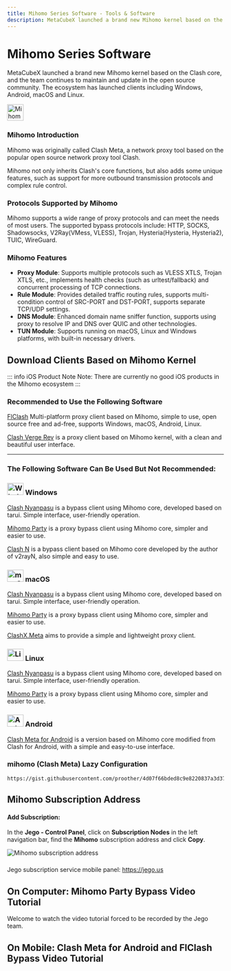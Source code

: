```yaml
---
title: Mihomo Series Software - Tools & Software
description: MetaCubeX launched a brand new Mihomo kernel based on the Clash core, and the team continues to maintain and update in the open source community. The ecosystem has launched clients including Windows, Android, macOS and Linux.
---
```


# Mihomo Series Software

MetaCubeX launched a brand new Mihomo kernel based on the Clash core, and the team continues to maintain and update in the open source community. The ecosystem has launched clients including Windows, Android, macOS and Linux.

<img src="/images/Mihomo-logo.png" width="38" height="38" alt="Mihomo">

### Mihomo Introduction

Mihomo was originally called Clash Meta, a network proxy tool based on the popular open source network proxy tool Clash.

Mihomo not only inherits Clash's core functions, but also adds some unique features, such as support for more outbound transmission protocols and complex rule control.

### Protocols Supported by Mihomo

Mihomo supports a wide range of proxy protocols and can meet the needs of most users. The supported bypass protocols include: HTTP, SOCKS, Shadowsocks, V2Ray(VMess, VLESS), Trojan, Hysteria(Hysteria, Hysteria2), TUIC, WireGuard.

### Mihomo Features

* **Proxy Module**: Supports multiple protocols such as VLESS XTLS, Trojan XTLS, etc., implements health checks (such as urltest/fallback) and concurrent processing of TCP connections.
* **Rule Module**: Provides detailed traffic routing rules, supports multi-condition control of SRC-PORT and DST-PORT, supports separate TCP/UDP settings.
* **DNS Module**: Enhanced domain name sniffer function, supports using proxy to resolve IP and DNS over QUIC and other technologies.
* **TUN Module**: Supports running on macOS, Linux and Windows platforms, with built-in necessary drivers.

## Download Clients Based on Mihomo Kernel

::: info iOS Product Note
Note: There are currently no good iOS products in the Mihomo ecosystem
:::

### Recommended to Use the Following Software

[FlClash](/en/tool/flclash) Multi-platform proxy client based on Mihomo, simple to use, open source free and ad-free, supports Windows, macOS, Android, Linux.

[Clash Verge Rev](/en/tool/clashverge) is a proxy client based on Mihomo kernel, with a clean and beautiful user interface.

---

### The Following Software Can Be Used But Not Recommended:

### <img src="/images/image_spaces_2FtaiByLw8cj0IZKJTlaiM_2Fuploads_2FbeA5N21M1iATQm5HiGND_2Fwin_1.svg" width="38" height="28" alt="Windows icon"> Windows

[Clash Nyanpasu](https://github.com/libnyanpasu/clash-nyanpasu) is a bypass client using Mihomo core, developed based on tarui. Simple interface, user-friendly operation.

[Mihomo Party](https://mihomo.party/) is a proxy bypass client using Mihomo core, simpler and easier to use.


[Clash N](https://github.com/2dust/clashN) is a bypass client based on Mihomo core developed by the author of v2rayN, also simple and easy to use.

### <img src="/images/image_spaces_2FtaiByLw8cj0IZKJTlaiM_2Fuploads_2FrUGve1gm2gP1sXdvgjCw_2Fapple_1.svg" width="38" height="28" alt="macOS icon"> macOS

[Clash Nyanpasu](https://github.com/libnyanpasu/clash-nyanpasu) is a bypass client using Mihomo core, developed based on tarui. Simple interface, user-friendly operation.

[Mihomo Party](https://mihomo.party/) is a proxy bypass client using Mihomo core, simpler and easier to use.

[ClashX.Meta](https://github.com/MetaCubeX/ClashX.Meta) aims to provide a simple and lightweight proxy client.

### <img src="/images/image_spaces_2FtaiByLw8cj0IZKJTlaiM_2Fuploads_2FJJlooO6sJC8xrcR6vqGj_2Flinux_1.svg" width="38" height="28" alt="Linux icon"> Linux

[Clash Nyanpasu](https://github.com/libnyanpasu/clash-nyanpasu) is a bypass client using Mihomo core, developed based on tarui. Simple interface, user-friendly operation.

[Mihomo Party](https://mihomo.party/) is a proxy bypass client using Mihomo core, simpler and easier to use.

### <img src="/images/image_spaces_2FtaiByLw8cj0IZKJTlaiM_2Fuploads_2F7Hh3XGbbAH0jtCKDKIF6_2Fandroid_3.svg" width="38" height="28" alt="Android icon"> Android

[Clash Meta for Android](https://github.com/MetaCubeX/ClashMetaForAndroid) is a version based on Mihomo core modified from Clash for Android, with a simple and easy-to-use interface.

### mihomo (Clash Meta) Lazy Configuration

```
https://gist.githubusercontent.com/proother/4d07f66bded8c9e8220837a3d3755837/raw/8636e7bd63d26c3e9e9e65e9e171485b26e9cf2d/config.yaml
```

## Mihomo Subscription Address

#### **Add Subscription:**

In the **Jego - Control Panel**, click on **Subscription Nodes** in the left navigation bar, find the **Mihomo** subscription address and click **Copy**.

<img src="/images/image_spaces_2FtaiByLw8cj0IZKJTlaiM_2Fuploads_2FIiJUB1Wa62NjydQ7rhLb_2Fimage_1.png" alt="Mihomo subscription address">

<div class="tip custom-block" style="padding-top: 8px">

Jego subscription service mobile panel: <https://jego.us>

</div>

## On Computer: Mihomo Party Bypass Video Tutorial

<YouTube videoId="jmnSpxgcbAI" title="Mihomo Party Bypass Video Tutorial" />

Welcome to watch the video tutorial forced to be recorded by the Jego team.

## On Mobile: Clash Meta for Android and FlClash Bypass Video Tutorial

<YouTube videoId="HtZWdMHui6I" title="Clash Meta for Android and FlClash Bypass Video Tutorial" /> 